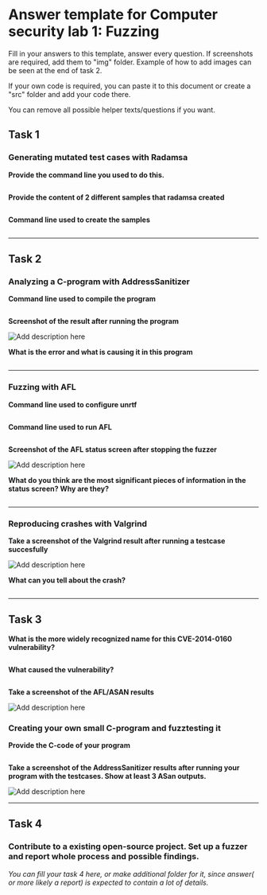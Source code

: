 # **Answer template for Computer security lab 1: Fuzzing**

Fill in your answers to this template, answer every question. If screenshots are required, add them to "img" folder. Example of how to add images can be seen at the end of task 2.

If your own code is required, you can paste it to this document or create a "src" folder and add your code there.

You can remove all possible helper texts/questions if you want. 

## **Task 1**

### Generating mutated test cases with Radamsa

**Provide the command line you used to do this.**
```

```

**Provide the content of 2 different samples that radamsa created**
```

```

**Command line used to create the samples**
```

```

---

## Task 2

### Analyzing a C-program with AddressSanitizer


**Command line used to compile the program**
```

```

**Screenshot of the result after running the program**

![](img/Placeholder.jpg  "Add description here")


**What is the error and what is causing it in this program**
```

```

---

### Fuzzing with AFL

**Command line used to configure unrtf**
```

```

**Command line used to run AFL**
```

```

**Screenshot of the AFL status screen after stopping the fuzzer**

![](img/Placeholder.jpg  "Add description here")

**What do you think are the most significant pieces of information in the status screen? Why are they?**
```
```
---
### Reproducing crashes with Valgrind

**Take a screenshot of the Valgrind result after running a testcase succesfully**

![](img/Placeholder.jpg  "Add description here")

**What can you tell about the crash?**
```
```
---
## **Task 3**

**What is the more widely recognized name for this CVE-2014-0160 vulnerability?**
```

```

**What caused the vulnerability?**
```

```

**Take a screenshot of the AFL/ASAN results**

![](img/Placeholder.jpg  "Add description here")

### Creating your own small C-program and fuzztesting it

**Provide the C-code of your program**
```C

```

**Take a screenshot of the AddressSanitizer results after running your program with the testcases. Show at least 3 ASan outputs.**

![](img/Placeholder.jpg  "Add description here")

---

## **Task 4** 

### Contribute to a existing open-source project. Set up a fuzzer and report whole process and possible findings.

*You can fill your task 4 here, or make additional folder for it, since answer( or more likely a report) is expected to contain a lot of details.*

